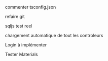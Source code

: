 commenter tsconfig.json

refaire git 

sqljs test reel

chargement automatique de tout les controleurs

Login à implémenter

Tester Materials
